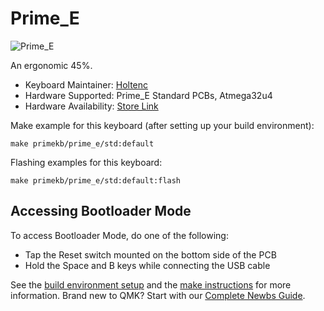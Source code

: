 # Prime_E

![Prime_E](https://imgur.com/7Rl4JOAl.jpg)

An ergonomic 45%.

* Keyboard Maintainer: [Holtenc](https://github.com/holtenc/)
* Hardware Supported: Prime_E Standard PCBs, Atmega32u4
* Hardware Availability: [Store Link](https://www.primekb.com)

Make example for this keyboard (after setting up your build environment):

    make primekb/prime_e/std:default

Flashing examples for this keyboard:

    make primekb/prime_e/std:default:flash

## Accessing Bootloader Mode

To access Bootloader Mode, do one of the following:

* Tap the Reset switch mounted on the bottom side of the PCB
* Hold the Space and B keys while connecting the USB cable

See the [build environment setup](https://docs.qmk.fm/#/getting_started_build_tools) and the [make instructions](https://docs.qmk.fm/#/getting_started_make_guide) for more information. Brand new to QMK? Start with our [Complete Newbs Guide](https://docs.qmk.fm/#/newbs).
